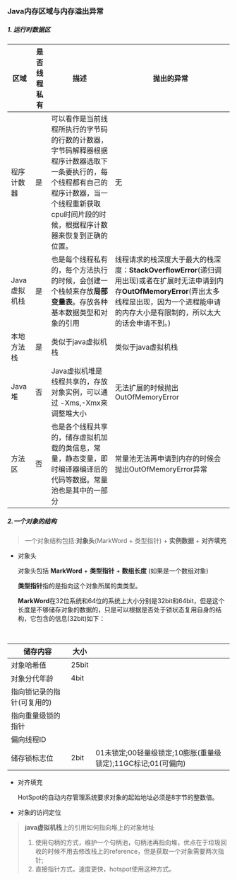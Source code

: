 ### Java内存区域与内存溢出异常

##### 1. 运行时数据区

| 区域       | 是否线程私有 | 描述                                       | 抛出的异常                                    |
| -------- | ------ | ---------------------------------------- | ---------------------------------------- |
| 程序计数器    | 是      | 可以看作是当前线程所执行的字节码的行数的计数器，字节码解释器根据程序计数器选取下一条要执行的，每个线程都有自己的程序计数器，当一个线程重新获取cpu时间片段的时候，根据程序计数器来恢复到正确的位置。 | 无                                        |
| Java虚拟机栈 | 是      | 也是每个线程私有的，每个方法执行的时候，会创建一个栈帧来存放**局部变量表**。存放各种基本数据类型和对象的引用 | 线程请求的栈深度大于最大的栈深度：**StackOverflowError**(递归调用出现)或者在扩展时无法申请到内存**OutOfMemoryError**(弄出太多线程是出现，因为一个进程能申请的内存大小是有限制的，所以太大的话会申请不到。) |
| 本地方法栈    | 是      | 类似于java虚拟机栈                              | 类似于java虚拟机栈                              |
| Java堆    | 否      | Java虚拟机堆是线程共享的，存放对象实例，可以通过 -Xms,-Xmx来调整堆大小 | 无法扩展的时候抛出OutOfMemoryError                |
| 方法区      | 否      | 也是各个线程共享的，储存虚拟机加载的类信息，常量，静态变量，即时编译器编译后的代码等数据。常量池也是其中的一部分 | 常量池无法再申请到内存的时候会抛出OutOfMemoryError异常      |



##### 2.一个对象的结构

> 一个对象结构包括:**对象头**(MarkWord + 类型指针) + **实例数据** + **对齐填充**

- 对象头

  对象头包括 **MarkWord** + **类型指针** + **数组长度** (如果是一个数组对象)

  **类型指针**指的是指向这个对象所属的类类型。

  **MarkWord**在32位系统和64位的系统上大小分别是32bit和64bit，但是这个长度是不够储存对象的数据的，只是可以根据是否处于锁状态复用自身的结构，它包含的信息(32bit)如下：

  ​

| 储存内容           | 大小    |                                          |
| -------------- | ----- | ---------------------------------------- |
| 对象哈希值          | 25bit |                                          |
| 对象分代年龄         | 4bit  |                                          |
| 指向锁记录的指针(可复用的) |       |                                          |
| 指向重量级锁的指针      |       |                                          |
| 偏向线程ID         |       |                                          |
| 储存锁标志位         | 2bit  | 01未锁定;00轻量级锁定;10膨胀(重量级锁定);11GC标记;01(可偏向) |

- 对齐填充

  HotSpot的自动内存管理系统要求对象的起始地址必须是8字节的整数倍。



- 对象的访问定位

> **java虚拟机栈**上的引用如何指向堆上的对象地址
>
> 1. 使用句柄的方式，维护一个句柄池，句柄池再指向堆，优点在于垃圾回收的时候不用去修改栈上的reference，但是获取一个对象需要两次指针;
> 2. 直接指针方式，速度更快，hotspot使用这种方式。